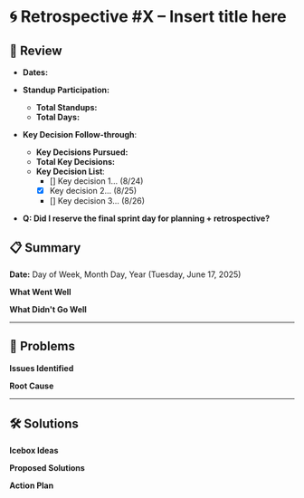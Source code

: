 # 🌀 Retrospective #X – Insert title here

## 🧭 Review
* **Dates:** 
* **Standup Participation:**
  * **Total Standups:**  
  * **Total Days:**

* **Key Decision Follow-through**:
  * **Key Decisions Pursued:**
  * **Total Key Decisions:**
  * **Key Decision List**:
    * [] Key decision 1... (8/24)
    * [x] Key decision 2... (8/25)
    * [] Key decision 3... (8/26)

* **Q: Did I reserve the final sprint day for planning + retrospective?**
  
## 📋 Summary
**Date:** Day of Week, Month Day, Year (Tuesday, June 17, 2025)

**What Went Well**


**What Didn't Go Well**


---

## 🧩 Problems

**Issues Identified**


**Root Cause**

---

## 🛠️ Solutions

**Icebox Ideas**


**Proposed Solutions**


**Action Plan**
